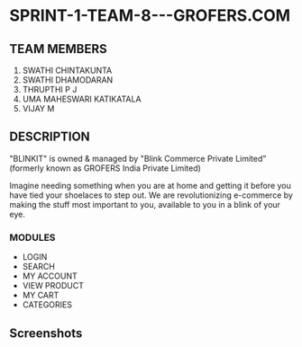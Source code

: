 # SPRINT-1-TEAM-8---GROFERS.COM

## TEAM MEMBERS
1. SWATHI CHINTAKUNTA
2. SWATHI DHAMODARAN
3. THRUPTHI P J
4. UMA MAHESWARI KATIKATALA
5. VIJAY M


## DESCRIPTION 
"BLINKIT" is owned & managed by "Blink Commerce Private Limited” (formerly known as GROFERS India Private Limited) 

Imagine needing something when you are at home and getting it before you have tied your shoelaces to step out. We are revolutionizing e-commerce by making the stuff most important to you, available to you in a blink of your eye.

### MODULES
- LOGIN
- SEARCH
- MY ACCOUNT
- VIEW PRODUCT
- MY CART
- CATEGORIES

## Screenshots


                                           


